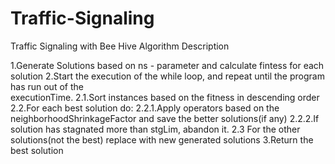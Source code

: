 # Traffic-Signaling
Traffic Signaling with Bee Hive
Algorithm Description

1.Generate Solutions based on ns - parameter and calculate fintess for each solution
2.Start the execution of the while loop, and repeat until the program has run out of the  
  executionTime.
  2.1.Sort instances based on the fitness in descending order
  2.2.For each best solution do:
   2.2.1.Apply operators based on the neighborhoodShrinkageFactor and save the better solutions(if          any)
   2.2.2.If solution has stagnated more than stgLim, abandon it.
  2.3 For the other solutions(not the best) replace with new generated solutions
3.Return the best solution
 
